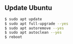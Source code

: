 ## Update Ubuntu

```sh
$ sudo apt update
$ sudo apt full-upgrade --yes
$ sudo apt autoremove --yes
$ sudo apt autoclean --yes
$ reboot
```
